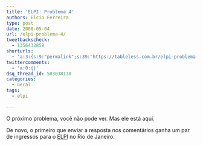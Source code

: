 ```yaml
---
title: 'ELPI: Problema 4'
authors: Elcio Ferreira
type: post
date: 2008-05-04
url: /elpi-problema-4/
tweetbackscheck:
  - 1356432859
shorturls:
  - 'a:3:{s:9:"permalink";s:39:"https://tableless.com.br/elpi-problema-4";s:7:"tinyurl";s:26:"https://tinyurl.com/3wnk6z7";s:4:"isgd";s:19:"https://is.gd/13QkMp";}'
twittercomments:
  - 'a:0:{}'
dsq_thread_id: 503038138
categories:
  - Geral
tags:
  - elpi

---
```

O próximo problema, você não pode ver. Mas ele está aqui.<!-- Qual o nome da cor de fundo do Livro de Mozilla? -->


  
De novo, o primeiro que enviar a resposta nos comentários ganha um par de ingressos para o [ELPI][1] no Rio de Janeiro.

 [1]: https://www.locaweb.com.br/encontro/
